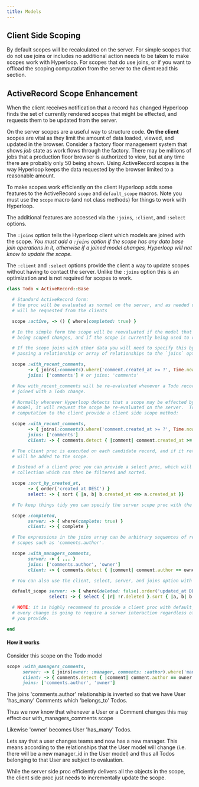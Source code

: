 ```yaml
---
title: Models
---
```

## Client Side Scoping

By default scopes will be recalculated on the server.  For simple scopes that do not use joins or includes no additional action needs to be taken to make scopes work with Hyperloop.  For scopes that do use joins, or if you want to offload the scoping computation from the server to the client read this section.

## ActiveRecord Scope Enhancement

When the client receives notification that a record has changed Hyperloop finds the set of currently rendered scopes that might be effected, and requests them to be updated from the server.  

On the server scopes are a useful way to structure code.  **On the client** scopes are vital as they limit the amount of data loaded, viewed, and updated in the browser.  Consider a factory floor management system that shows *job* state as work flows through the factory.  There may be millions of jobs that a production floor browser is authorized to view, but at any time there are probably only 50 being shown.  Using ActiveRecord scopes is the way Hyperloop keeps the data requested by the browser limited to a reasonable amount.  

To make scopes work efficiently on the client Hyperloop adds some features to the ActiveRecord `scope` and `default_scope` macros.  Note you must use the `scope` macro (and not class methods) for things to work with Hyperloop.

The additional features are accessed via the `:joins`, `:client`, and `:select` options.

The `:joins` option tells the Hyperloop client which models are joined with the scope.  *You must add a `:joins` option if the scope has any data base join operations in it, otherwise if a joined model changes, Hyperloop will not know to update the scope.*

The `:client` and `:select` options provide the client a way to update scopes without having to contact the server.  Unlike the `:joins` option this is an optimization and is not required for scopes to work.

```ruby
class Todo < ActiveRecord::Base

  # Standard ActiveRecord form:
  # the proc will be evaluated as normal on the server, and as needed updates
  # will be requested from the clients

  scope :active, -> () { where(completed: true) }

  # In the simple form the scope will be reevaluated if the model that is
  # being scoped changes, and if the scope is currently being used to render data.

  # If the scope joins with other data you will need to specify this by
  # passing a relationship or array of relationships to the `joins` option.

  scope :with_recent_comments,
        -> { joins(:comments).where('comment.created_at >= ?', Time.now-1.week) },
        joins: ['comments'] # or joins: 'comments'

  # Now with_recent_comments will be re-evaluated whenever a Todo record, or a Comment
  # joined with a Todo change.

  # Normally whenever Hyperloop detects that a scope may be effected by a changed
  # model, it will request the scope be re-evaluated on the server.  To offload this
  # computation to the client provide a client side scope method:

  scope :with_recent_comments,
        -> { joins(:comments).where('comment.created_at >= ?', Time.now-1.week) },
        joins: ['comments']
        client: -> { comments.detect { |comment| comment.created_at >= Time.now-1.week }

  # The client proc is executed on each candidate record, and if it returns true the record
  # will be added to the scope.

  # Instead of a client proc you can provide a select proc, which will receive the entire
  # collection which can then be filtered and sorted.

  scope :sort_by_created_at,
        -> { order('created_at DESC') }
        select: -> { sort { |a, b| b.created_at <=> a.created_at }}

  # To keep things tidy you can specify the server scope proc with the :server option

  scope :completed,
        server: -> { where(complete: true) }
        client: -> { complete }

  # The expressions in the joins array can be arbitrary sequences of relationships and
  # scopes such as 'comments.author'.  

  scope :with_managers_comments,
        server: -> { ... }
        joins: ['comments.author', 'owner']
        client: -> { comments.detect { |comment| comment.author == owner.manager }}}

  # You can also use the client, select, server, and joins option with the default_scope macro

  default_scope server: -> { where(deleted: false).order('updated_at DESC') }
                select: -> { select { |r| !r.deleted }.sort { |a, b| b <=> a } }

  # NOTE: it is highly recommend to provide a client proc with default_scopes.  Otherwise
  # every change is going to require a server interaction regardless of what other client procs
  # you provide.

end
```

#### How it works

Consider this scope on the Todo model

```ruby
scope :with_managers_comments,
      server: -> { joins(owner: :manager, comments: :author).where('managers_users.id = authors_comments.id').distinct },
      client: -> { comments.detect { |comment| comment.author == owner.manager }}
      joins: ['comments.author', 'owner']
```

The joins 'comments.author' relationship is inverted so that we have User 'has_many' Comments which 'belongs_to' Todos.

Thus we now know that whenever a User or a Comment changes this may effect our with_managers_comments scope

Likewise 'owner' becomes User 'has_many' Todos.

Lets say that a user changes teams and now has a new manager.  This means according to the relationships that the
User model will change (i.e. there will be a new manager_id in the User model) and thus all Todos belonging to that
User are subject to evaluation.

While the server side proc efficiently delivers all the objects in the scope, the client side proc just needs to incrementally update the scope.

